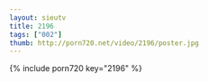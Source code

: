 ```yaml
--- 
layout: sieutv
title: 2196
tags: ["002"]
thumb: http://porn720.net/video/2196/poster.jpg
---
```

{% include porn720 key="2196" %} 

